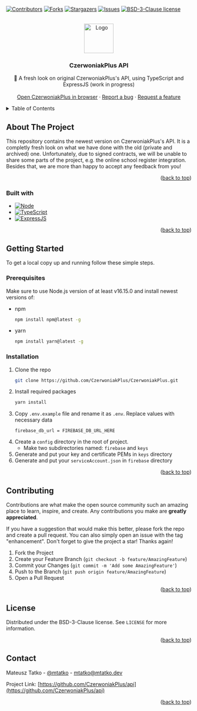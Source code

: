 <a name="readme-top"></a>


[![Contributors][contributors-shield]][contributors-url]
[![Forks][forks-shield]][forks-url]
[![Stargazers][stars-shield]][stars-url]
[![Issues][issues-shield]][issues-url]
[![BSD-3-Clause license][license-shield]][license-url]



<!-- PROJECT LOGO -->
<br />
<div align="center">
  <a href="https://github.com/CzerwoniakPlus/api">
    <img src="https://lydia.czerwoniakplus.pl/assets/CzerwoniakPlus/CzerwoniakPlus-circle.png"  alt="Logo" width="80" height="80">
  </a>

<h3 align="center">CzerwoniakPlus API</h3>

  <p align="center">
    🌊 A fresh look on original CzerwoniakPlus's API, using TypeScript and ExpressJS (work in progress)
    <br />
    <br />
    <a href="https://czerwoniakplus.pl">Open CzerwoniakPlus in browser</a>
    ·
    <a href="https://github.com/CzerwoniakPlus/api/issues">Report a bug</a>
    ·
    <a href="https://github.com/CzerwoniakPlus/api/issues">Request a feature</a>
  </p>
</div>



<!-- TABLE OF CONTENTS -->
<details>
  <summary>Table of Contents</summary>
  <ol>
    <li>
      <a href="#about-the-project">About the project</a>
      <ul>
        <li><a href="#built-with">Built with</a></li>
      </ul>
    </li>
    <li>
      <a href="#getting-started">Getting started</a>
      <ul>
        <li><a href="#prerequisites">Prerequisites</a></li>
        <li><a href="#installation">Installation</a></li>
      </ul>
    </li>
    <li><a href="#contributing">Contributing</a></li>
    <li><a href="#license">License</a></li>
    <li><a href="#contact">Contact</a></li>
  </ol>
</details>



<!-- ABOUT THE PROJECT -->
## About The Project

This repository contains the newest version on CzerwoniakPlus's API. It is a completly fresh look on what we have done with the old (private and archived) one.
Unfortunately, due to signed contracts, we will be unable to share some parts of the project, e.g. the online school register integration. Besides that, 
we are more than happy to accept any feedback from you!

<p align="right">(<a href="#readme-top">back to top</a>)</p>



### Built with

* [![Node][Node.js]][Node-url]
* [![TypeScript][TypeScript]][TypeScript-url]
* [![ExpressJS][ExpressJS]][ExpressJS-url]

<p align="right">(<a href="#readme-top">back to top</a>)</p>



<!-- GETTING STARTED -->
## Getting Started

To get a local copy up and running follow these simple steps.

### Prerequisites

Make sure to use Node.js version of at least v16.15.0 and install newest versions of:
* npm
  ```sh
  npm install npm@latest -g
  ```
* yarn
  ```sh
  npm install yarn@latest -g
  ```

### Installation

1. Clone the repo
   ```sh
   git clone https://github.com/CzerwoniakPlus/CzerwoniakPlus.git
   ```
2. Install required packages
   ```sh
   yarn install
   ```
3. Copy `.env.example` file and rename it as `.env`. Replace values with necessary data
   ```env
   firebase_db_url = FIREBASE_DB_URL_HERE
   ```
4. Create a `config` directory in the root of project.
   * Make two subdirectories named: `firebase` and `keys`
5. Generate and put your key and certificate PEMs in `keys` directory
6. Generate and put your `serviceAccount.json` in `firebase` directory

<p align="right">(<a href="#readme-top">back to top</a>)</p>



<!-- CONTRIBUTING -->
## Contributing

Contributions are what make the open source community such an amazing place to learn, inspire, and create. Any contributions you make are **greatly appreciated**.

If you have a suggestion that would make this better, please fork the repo and create a pull request. You can also simply open an issue with the tag "enhancement".
Don't forget to give the project a star! Thanks again!

1. Fork the Project
2. Create your Feature Branch (`git checkout -b feature/AmazingFeature`)
3. Commit your Changes (`git commit -m 'Add some AmazingFeature'`)
4. Push to the Branch (`git push origin feature/AmazingFeature`)
5. Open a Pull Request

<p align="right">(<a href="#readme-top">back to top</a>)</p>



<!-- LICENSE -->
## License

Distributed under the BSD-3-Clause license. See `LICENSE` for more information.

<p align="right">(<a href="#readme-top">back to top</a>)</p>



<!-- CONTACT -->
## Contact

Mateusz Tatko - [@mtatko](https://linkedin.com/in/mtatko) - mtatko@mtatko.dev

Project Link: [https://github.com/CzerwoniakPlus/api](https://github.com/CzerwoniakPlus/api)

<p align="right">(<a href="#readme-top">back to top</a>)</p>



<!-- MARKDOWN LINKS & IMAGES -->
<!-- https://www.markdownguide.org/basic-syntax/#reference-style-links -->
[contributors-shield]: https://img.shields.io/github/contributors/CzerwoniakPlus/api.svg?style=for-the-badge
[contributors-url]: https://github.com/CzerwoniakPlus/api/graphs/contributors
[forks-shield]: https://img.shields.io/github/forks/CzerwoniakPlus/api.svg?style=for-the-badge
[forks-url]: https://github.com/CzerwoniakPlus/api/network/members
[stars-shield]: https://img.shields.io/github/stars/CzerwoniakPlus/api.svg?style=for-the-badge
[stars-url]: https://github.com/CzerwoniakPlus/api/stargazers
[issues-shield]: https://img.shields.io/github/issues/CzerwoniakPlus/api.svg?style=for-the-badge
[issues-url]: https://github.com/CzerwoniakPlus/api/issues
[license-shield]: https://img.shields.io/github/license/CzerwoniakPlus/api.svg?style=for-the-badge
[license-url]: https://github.com/CzerwoniakPlus/api/blob/main/LICENSE
<!---->
[Node.js]: https://img.shields.io/badge/-Node.js-333333?style=for-the-badge&logo=node.js
[Node-url]: https://nodejs.org/
[TypeScript]: https://img.shields.io/badge/typescript-%23007ACC.svg?style=for-the-badge&logo=typescript&logoColor=white
[TypeScript-url]: https://www.typescriptlang.org/
[ExpressJS]: https://img.shields.io/badge/express.js-%23404d59.svg?style=for-the-badge&logo=express&logoColor=%2361DAFB
[ExpressJS-url]: https://expressjs.com/
